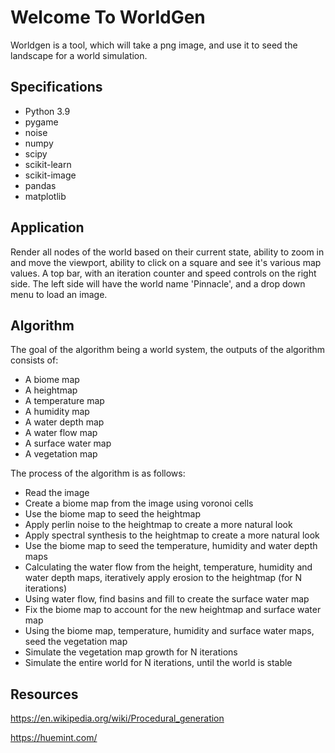 # Welcome To WorldGen

Worldgen is a tool, which will take a png image, and use it to seed the landscape for a world simulation.

## Specifications
- Python 3.9
- pygame
- noise
- numpy
- scipy
- scikit-learn
- scikit-image
- pandas
- matplotlib

## Application
Render all nodes of the world based on their current state, ability to zoom in and move the viewport, ability to click on a square and see it's various map values.  A top bar, with an iteration counter and speed controls on the right side.  The left side will have the world name 'Pinnacle', and a drop down menu to load an image.

## Algorithm

The goal of the algorithm being a world system, the outputs of the algorithm consists of:
- A biome map
- A heightmap
- A temperature map
- A humidity map
- A water depth map
- A water flow map
- A surface water map
- A vegetation map

The process of the algorithm is as follows:
- Read the image
- Create a biome map from the image using voronoi cells
- Use the biome map to seed the heightmap
- Apply perlin noise to the heightmap to create a more natural look
- Apply spectral synthesis to the heightmap to create a more natural look
- Use the biome map to seed the temperature, humidity and water depth maps
- Calculating the water flow from the height, temperature, humidity and water depth maps, iteratively apply erosion to the heightmap (for N iterations)
- Using water flow, find basins and fill to create the surface water map
- Fix the biome map to account for the new heightmap and surface water map
- Using the biome map, temperature, humidity and surface water maps, seed the vegetation map
- Simulate the vegetation map growth for N iterations
- Simulate the entire world for N iterations, until the world is stable

## Resources
https://en.wikipedia.org/wiki/Procedural_generation

https://huemint.com/